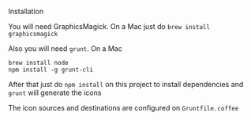 Installation

You will need GraphicsMagick. On a Mac just do `brew install graphicsmagick`

Also you will need `grunt`. On a Mac

    brew install node
    npm install -g grunt-cli

After that just do `npm install` on this project to install dependencies and `grunt` will generate the icons


The icon sources and destinations are configured on `Gruntfile.coffee`